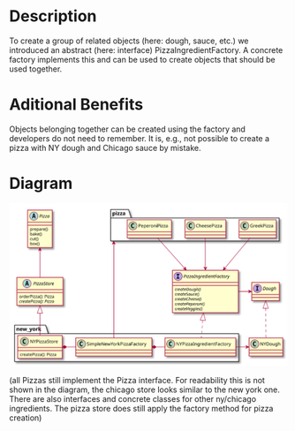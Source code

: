 # Description
To create a group of related objects (here: dough, sauce, etc.) we
introduced an abstract (here: interface) PizzaIngredientFactory. A 
concrete factory implements this and can be used to create objects 
that should be used together. 


# Aditional Benefits
Objects belonging together can be created using the factory and
developers do not need to remember. It is, e.g., not possible to 
create a pizza with NY dough and Chicago sauce by mistake.

# Diagram
![](AbstractFactory.svg)


(all Pizzas still implement the Pizza interface. For readability 
this is not shown in the diagram, the chicago store looks similar 
to the new york one. There are also interfaces and concrete classes for other ny/chicago ingredients.
The pizza store does still apply the factory method for pizza 
creation)